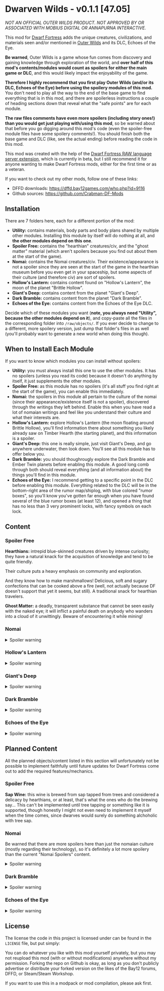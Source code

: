 # Dwarven Wilds - v0.1.1 [47.05]

_NOT AN OFFICIAL OUTER WILDS PRODUCT. NOT APPROVED BY OR ASSOCIATED WITH MOBIUS DIGITAL OR ANNAPURNA INTERACTIVE._

This mod for [Dwarf Fortress][Dwarf_Fortress] adds the unique creatures, civilizations, and materials seen and/or mentioned in [Outer Wilds][Source] and its DLC, Echoes of the Eye.

__Be warned__, Outer Wilds is a game whose fun comes from discovery and gaining knowledge through exploration of the world, and __over half of this mod's contents/modules would count as spoilers for either the main game or DLC__, and this would likely impact the enjoyability of the game.

__Therefore I highly recommend that you first play Outer Wilds (and/or its DLC, Echoes of the Eye) before using the spoilery modules of this mod.__ You don't need to play all the way to the end of the base game to find everything that is in this mod, and there are spoilerless instructions a couple of heading sections down that reveal what the "safe points" are for each module.

__The raw files comments have even more spoilers (including story ones!) than you would get just playing with/using this mod__, so be warned about that before you go digging around this mod's code (even the spoiler-free module files have some spoilery comments!). You should finish both the base game and DLC (like, see the actual ending) before reading the code in this mod.

This mod was created with the help of the [Dwarf Fortress RAW language server extension][LS], which is currently in beta, but I still recommend it for anyone wanting to make Dwarf Fortress mods, either for the first time or as a veteran.

If you want to check out my other mods, follow one of these links:
- DFFD downloads: https://dffd.bay12games.com/who.php?id=9116
- Github sources: https://github.com/Crabman-DF-Mods

## Installation

There are 7 folders here, each for a different portion of the mod:
- __Utility:__ contains materials, body parts and body plans shared by multiple other modules. Installing this module by itself will do nothing at all, and __the other modules depend on this one__.
- __Spoiler Free:__ contains the "hearthian" creatures/civ, and the "ghost matter" material (which aren't spoilers because you find out about them at the start of the game).
- __Nomai:__ contains the Nomai creatures/civ. Their existence/appearance is not a spoiler since they are seen at the start of the game in the hearthian museum before you even get in your spaceship, but some aspects of their culture (and therefore civ) are sort of spoilers.
- __Hollow's Lantern:__ contains content found on "Hollow's Lantern", the moon of the planet "Brittle Hollow".
- __Giant's Deep:__ contains content from the planet "Giant's Deep".
- __Dark Bramble:__ contains content from the planet "Dark Bramble".
- __Echoes of the Eye:__ contains content from the Echoes of the Eye DLC.

Decide which of these modules you want (__note, you always need "Utility", because the other modules depend on it__), and copy-paste all the files in the corresponding folder into `/raw/objects/`. If you ever decide to change to a different, more spoilery version, just dump that folder's files in as well (you'll probably want to generate a new world when doing this though).

## When to Install Each Module

If you want to know which modules you can install without spoilers:

- __Utility:__ you must always install this one to use the other modules. It has no spoilers (unless you read its code) because it doesn't do anything by itself, it just supplements the other modules.
- __Spoiler Free:__ as this module has no spoilers (it's all stuff you find right at the start of the game), you can enable this immediately.
- __Nomai:__ the spoilers in this module all pertain to the culture of the nomai (since their appearance/existence itself is not a spoiler), discovered through the writings they left behind. Enable this when you have read a lot of nomaian writings and feel like you understand their culture and what their interests are.
- __Hollow's Lantern:__ explore Hollow's Lantern (the moon floating around Brittle Hollow), you'll find information there about something you likely already saw on Timber Hearth (the starting planet), and this information is a spoiler.
- __Giant's Deep:__ this one is really simple, just visit Giant's Deep, and go anywhere underwater, then look down. You'll see all this module has to offer below you.
- __Dark Bramble:__ you should thoughrougly explore the Dark Bramble and Ember Twin planets before enabling this module. A good long comb through both should reveal everything (and all information about) the things you'll find in this module.
- __Echoes of the Eye:__ I recommend getting to a specific point in the DLC before enabling this module. Everything related to the DLC will be in the bottom-right area of the rumor map/shiplog, with blue colored "rumor boxes", so you'll know you've gotten far enough when you have found several of the blue rumor boxes (at least 12), and opened a thing that has no less than 3 very prominent locks, with fancy symbols on each lock.

## Content

### Spoiler Free

__Hearthians:__ intrepid blue-skinned creatures driven by intense curiosity; they have a natural knack for the acquisition of knowledge and tend to be quite friendly.

Their culture puts a heavy emphasis on community and exploration.

And they know how to make marshmallows! Delicious, soft and sugary confections that can be cooked above a fire (well, not actually because DF doesn't support that yet it seems, but still). A traditional snack for hearthian travelers.

__Ghost Matter:__ a deadly, transparent substance that cannot be seen easily with the naked eye; it will inflict a painful death on anybody who wanders into a cloud of it unwittingly. Beware of encountering it while mining!

### Nomai

<details>
  <summary>Spoiler warning</summary>
  
  __Nomai:__ 3 eyed, goatlike people who are natural scientists with great interest in understanding the world.
  
  Their culture harbors a deep respect for nature, and reinforces their natural interest in learning.
  
</details>

### Hollow's Lantern

<details>
  <summary>Spoiler warning</summary>

  __Star Platinum:__ strange ore that looks like rock embedded with glowing stars; in the dark it resembles the night sky. It can temporarily withstand the hottest flame in existence, dragonfire!
  
</details>

### Giant's Deep

<details>
  <summary>Spoiler warning</summary>

  __Giants Deep Jellyfish:__ gigantic orange jellyfish with electrified bodies and tentacles. They will assuredly make you sick if you try eating them, even if their electricity is removed.
  
</details>

### Dark Bramble

<details>
  <summary>Spoiler warning</summary>

  __Bramble Anglerfish:__ flying, blind fish that can survive without any oxygen, and which are big enough to swallow a small whale in principle (due to limitations in DF's engine though, they sadly can't do this, yet).
  
</details>

### Echoes of the Eye

<details>
  <summary>Spoiler warning</summary>
  
  __Owlk:__ large, long-lived owl-like people with antlers and hooved feet, who dwell in wetland and forest cities, traveling primarily by river; they have a somewhat traditionalist nature, being slightly fearful, vengeful and reserved.
  
  Their culture emphasizes further the importance of tradition and the harmonious lives they so value.
  
  They invented a unique triangular board game which can be played by a varying number of players, where the aim is to "trap" a specific dark game piece using the other pieces, while avoiding been "seen" by the dark piece. However, the owlk are very secretive about the exact rules.

  They also play strange instrument which has only one string, and is played with a bow. There is a music box inside, with a visible, large, rotating metal cylinder that plucks on the pins of a metal comb. The instrument has an eerie, yet sweet, smooth, graceful, strained, resonant, and wavering timbre.

  __Rappigs:__ exotic bald, nocturnal creatures resembling _massive_ pigs with the ears and tail of a rabbit. And when I say massive, I mean quite massive, like bigger than grizzly bears.

  __Dragonfish:__ large nocturnal fish capable of flight, that can breathe air. They are named for their fins, which bear a striking resemblance to the wings of a dragonfly.
  
</details>

## Planned Content

All the planned objects/content listed in this section will unfortunately not be possible to implement faithfully until future updates for Dwarf Fortress come out to add the required features/mechanics.

### Spoiler Free

__Sap Wine:__ this wine is brewed from sap tapped from trees and considered a delicacy by hearthians, or at least, that's what the ones who do the brewing say... This can't be implemented until tree tapping or something like it is supported, though honestly I might not even need to implement it myself when the time comes, since dwarves would surely do something alchoholic with tree sap.

### Nomai

Be warned that there are more spoilers here than just the nomaian culture (mostly regarding their technology), so it's definitely a lot more spoilery than the current "Nomai Spoilers" content.

<details>
  <summary>Spoiler warning</summary>

  __Nomaian Magic:__ when Myth & Magic comes, nomai will be given the ability to see special things with their third eye (not sure what exactly yet, but something normal beings can't), and to have magic (artifact based, not innate) that can do the following:
  
  - Use telekinesis in their technology (in reference to their self-repairing rock signs and weird marble doors).

  - Teleport/make portals (in reference to their black/white hole warp drives).

  - Manipulate gravity, making floors with a fixed gravity direction (hopefully enabling nice weird architecture), and special gravity crystals that can be used to change the gravity of surfaces.

  - Magical projection stones that can project/send messages to distant, set locations with the required "projection stone" infrastructure.

  - Other projection stones that allow one to remotely view/astrally project to the correctly set locations, so you can see it as if you were truly there. (even walk around in a certain range)

  - Memory statues/masks; basically, a way to transmit/store memories of a specific individual inside statues (and/or masks attached to said statues).

  - They will have a cultural interest in learning all the magic they possibly can (that is procedurally generated in that world). Their special eye will most likely help in this regard most of the time.

  __Nomaian Staves:__ an item created by the nomai, with a built in ability to create writing, and to levitate objects/control things telekinetically. Obviously will need nomaian magic to be implemented. It will also be able to play music, and this feature will have to wait until Toady's plans to merge items into one object type are implemented.
  
</details>

### Dark Bramble

<details>
  <summary>Spoiler warning</summary>
  
  __Dark Brambles:__ these plants will require the ability for "evil" plants to spread and overtake areas entirely (maybe even whole dimensions/planes!), as well as for the seeds and main cores to have space-warping abilities like portals and "pocket dimensions" and being bigger on the inside and such. In other words, at least the Myth & Magic update (I would settle for it at least taking over entire regions and threatening the integrity of the land or world, even if the space-warping doesn't happen).
  
</details>

### Echoes of the Eye

<details>
  <summary>Spoiler warning</summary>

  __Owlk Magic:__ with the Myth & Magic update, owlks will be given access to a lot of magic:
  
  - Magic based on green flames and dreams/sleep, which will enable them to enter a shared "dream world" and keep their souls in green flames. They can reside in the dream world even after their physical body dies, so long as their flame is still lit.
  
  - Permanently "cloak" objects/areas, which makes them invisible/dark, silent (trapping all sounds inside the cloak), and can be used to hide other magical signals from escaping the cloak. To be clear, it's possible to uncloak the places, but by "permanent" I just mean it doesn't wear off or require active sustaining. They will tend to often hide their sites using this. This would definitely _not_ be something nomai can see through with their third eye. 

  - Produce illusions. Basically in reference to how the inside of the Stranger doesn't actually have a window, it has a "screen".
  
  - Make objects/mechanisms that are triggered or controlled by light. Ideally this wouldn't be actual magic, but such a construction will probably have to be implemented in DF using magic.

  - Make objects/mechanisms that are triggered or controlled by specific lights/candles being turned on, and these may have effects between the real world and their dream world (so a candle in their dream world may be able to control real mechanisms).

  - "Lanterns/artifacts", which they will carry around as a matter of culture to so they can use mechanisms controlled by light. Also will tie in to the dream/flame magic, and have a variant that can narrow down/project light more narrowly.

  - Vision torches, allowing them to share memories or thoughts with one another, even in cases of a language or species barrier (not relevant now except for kobolds, but Toady likes languages and has said he wants to eventually make the game auto-generate them). They can plant the ideas inside the torch as well, so they won't need to actively be holding the torch to share the visions.

  - Placing memories and thoughts/ideas from vision torches into other objects (reels), which can be played/shown to a larger audience.
  
</details>

## License

The license the code in this project is licensed under can be found in the `LICENSE` file, but put simply:

You can do whatever you like with this mod yourself privately, but you may not reupload this mod (with or without modifications) anywhere without my permission. Forking the repo on Github is okay, as long as you don't publicly advertise or distribute your forked version on the likes of the Bay12 forums, DFFD, or Steam/Steam Workshop.

If you want to use this in a modpack or mod compilation, please ask first.

<!--Links-->
[LS]: https://gitlab.com/df-modding-tools/df-raw-language-server
[Dwarf_Fortress]: https://bay12games.com/dwarves
[Source]: https://store.steampowered.com/app/753640/Outer_Wilds/